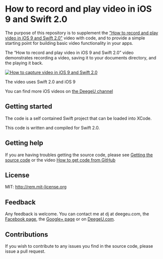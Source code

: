 # How to record and play video in iOS 9 and Swift 2.0

The purpose of this repository is to supplement the ["How to record and play video in iOS 9 and Swift 2.0"](http://www.deegeu.com/how-to-capture-video-in-ios-and-swift/) video with code, and to provide a simple starting point for building basic video functionality in your apps.

The “How to record and play video in iOS 9 and Swift 2.0” video demonstrates recording a video, saving it to your documents directory, and the playing it back.

[![How to capture video in iOS 9 and Swift 2.0](http://img.youtube.com/vi/VZzx0ZXtkg0/0.jpg)](http://www.youtube.com/watch?v=VZzx0ZXtkg0)

The video uses Swift 2.0 and iOS 9

You can find more iOS videos on [the DeegeU channel](http://www.deegeu.com/subscribe)

## Getting started

The code is a self contained Swift project that can be loaded into XCode.

This code is written and compiled for Swift 2.0.

## Getting help

If you are having troubles getting the source code, please see [Getting the source code](http://www.deegeu.com/getting-the-source-code/) or the video [How to get code from GitHub](http://www.deegeu.com/videos/how-to-get-code-from-github/)  

## License

MIT: http://rem.mit-license.org

## Feedback

Any feedback is welcome. You can contact me at dj at deegeu.com, the [Facebook page](https://www.facebook.com/deegeu.programming.tutorials), the [Google+ page](https://plus.google.com/+Deegeu-programming-tutorials/posts) or on [DeegeU.com](http://www.deegeu.com).

## Contributions

If you wish to contribute to any issues you find in the source code, please issue a pull request.
